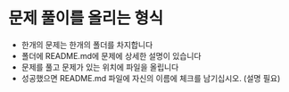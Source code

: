 # 문제 풀이를 올리는 형식

* 한개의 문제는 한개의 폴더를 차지합니다
* 폴더에 README.md에 문제에 상세한 설명이 있습니다
* 문제를 풀고 문제가 있는 위치에 파일을 올립니다
* 성공했으면 README.md 파일에 자신의 이름에 체크를 남기십시오. (설명 필요)
